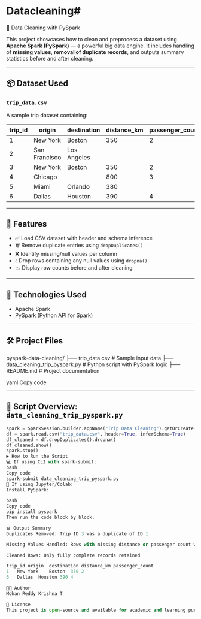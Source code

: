 # Datacleaning#
🚀 Data Cleaning with PySpark

This project showcases how to clean and preprocess a dataset using **Apache Spark (PySpark)** — a powerful big data engine. It includes handling of **missing values**, **removal of duplicate records**, and outputs summary statistics before and after cleaning.

---

## 📦 Dataset Used

### `trip_data.csv`

A sample trip dataset containing:

| trip_id | origin        | destination   | distance_km | passenger_count |
|---------|---------------|---------------|-------------|-----------------|
| 1       | New York      | Boston        | 350         | 2               |
| 2       | San Francisco | Los Angeles   |             |                 |
| 3       | New York      | Boston        | 350         | 2               |
| 4       | Chicago       |               | 800         | 3               |
| 5       | Miami         | Orlando       | 380         |                 |
| 6       | Dallas        | Houston       | 390         | 4               |

---

## 🧪 Features

- ✅ Load CSV dataset with header and schema inference
- 🗑️ Remove duplicate entries using `dropDuplicates()`
- ❌ Identify missing/null values per column
- 💧 Drop rows containing any null values using `dropna()`
- 📉 Display row counts before and after cleaning

---

## 🧠 Technologies Used

- Apache Spark
- PySpark (Python API for Spark)

---

## 🛠️ Project Files

pyspark-data-cleaning/
├── trip_data.csv # Sample input data
├── data_cleaning_trip_pyspark.py # Python script with PySpark logic
├── README.md # Project documentation

yaml
Copy code

---

## 📜 Script Overview: `data_cleaning_trip_pyspark.py`

```python
spark = SparkSession.builder.appName("Trip Data Cleaning").getOrCreate()
df = spark.read.csv("trip_data.csv", header=True, inferSchema=True)
df_cleaned = df.dropDuplicates().dropna()
df_cleaned.show()
spark.stop()
▶️ How to Run the Script
💻 If using CLI with spark-submit:
bash
Copy code
spark-submit data_cleaning_trip_pyspark.py
📓 If using Jupyter/Colab:
Install PySpark:

bash
Copy code
pip install pyspark
Then run the code block by block.

📊 Output Summary
Duplicates Removed: Trip ID 3 was a duplicate of ID 1

Missing Values Handled: Rows with missing distance or passenger count were dropped

Cleaned Rows: Only fully complete records retained

trip_id	origin	destination	distance_km	passenger_count
1	New York	Boston	350	2
6	Dallas	Houston	390	4

🧑‍💻 Author
Mohan Reddy Krishna T

📝 License
This project is open-source and available for academic and learning purposes.
